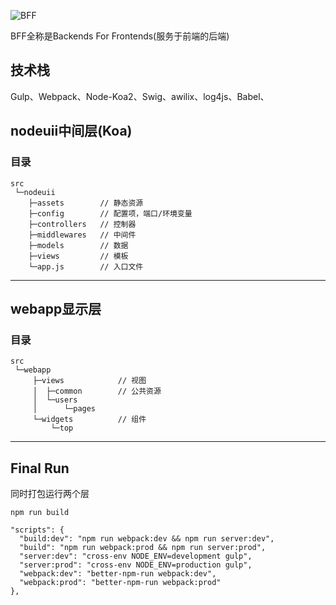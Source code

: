 ![BFF](https://dn-cnode.qbox.me/FgW3yn3utI7DnCZJBFk8h_5QLW6o)

BFF全称是Backends For Frontends(服务于前端的后端)

## 技术栈
Gulp、Webpack、Node-Koa2、Swig、awilix、log4js、Babel、

## nodeuii中间层(Koa)
### 目录
```
src
 └─nodeuii
    ├─assets        // 静态资源
    ├─config        // 配置项，端口/环境变量
    ├─controllers   // 控制器
    ├─middlewares   // 中间件
    ├─models        // 数据
    ├─views         // 模板
    └─app.js        // 入口文件
```

---

## webapp显示层
### 目录
```
src
 └─webapp
     ├─views            // 视图
     │  ├─common        // 公共资源
     │  └─users     
     │      └─pages
     └─widgets          // 组件
         └─top
```

---

## Final Run
同时打包运行两个层

```
npm run build
```
```
"scripts": {
  "build:dev": "npm run webpack:dev && npm run server:dev",
  "build": "npm run webpack:prod && npm run server:prod",
  "server:dev": "cross-env NODE_ENV=development gulp",
  "server:prod": "cross-env NODE_ENV=production gulp",
  "webpack:dev": "better-npm-run webpack:dev",
  "webpack:prod": "better-npm-run webpack:prod"
},
```